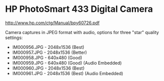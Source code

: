 # HP PhotoSmart 433 Digital Camera

http://www.hp.com/ctg/Manual/bpy60726.pdf


Camera captures in JPEG format with audio, options for three "star" quality settings:

* IM000956.JPG - 2048x1536 (Best)
* IM000957.JPG - 2048x1536 (Better)
* IM000958.JPG - 640x480 (Good)
* IM000959.JPG - 640x480 (Good) (Audio Embedded)
* IM000960.JPG - 2048x1536 (Best)
* IM000961.JPG - 2048x1536 (Best)  (Audio Embedded)